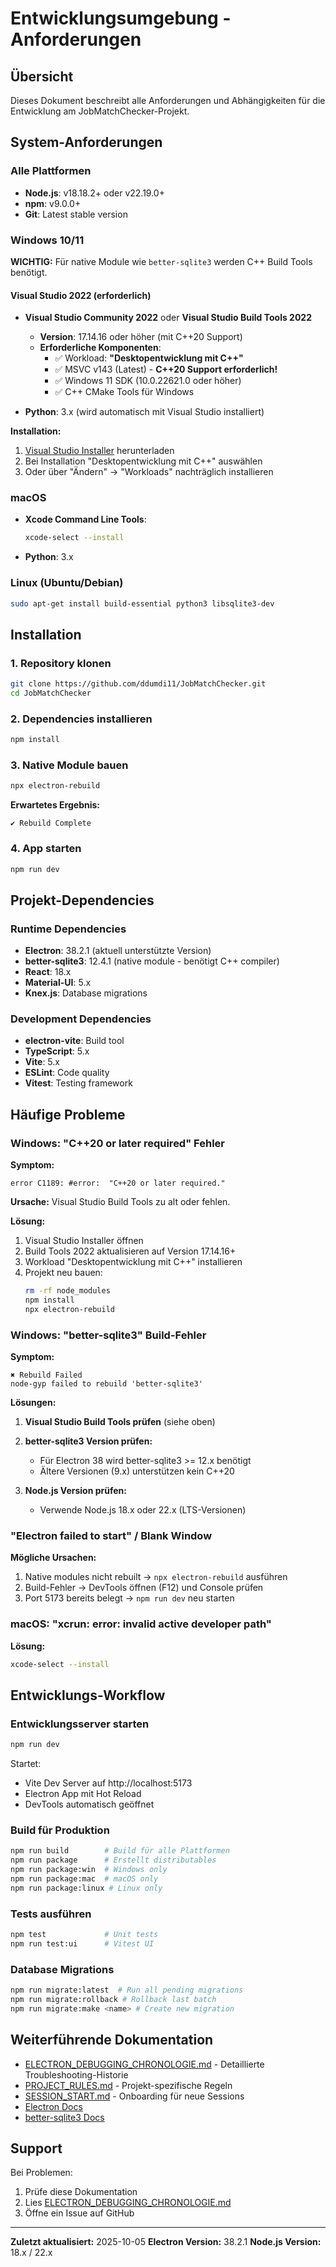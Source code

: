 # Entwicklungsumgebung - Anforderungen

## Übersicht
Dieses Dokument beschreibt alle Anforderungen und Abhängigkeiten für die Entwicklung am JobMatchChecker-Projekt.

## System-Anforderungen

### Alle Plattformen
- **Node.js**: v18.18.2+ oder v22.19.0+
- **npm**: v9.0.0+
- **Git**: Latest stable version

### Windows 10/11

**WICHTIG:** Für native Module wie `better-sqlite3` werden C++ Build Tools benötigt.

#### Visual Studio 2022 (erforderlich)

- **Visual Studio Community 2022** oder **Visual Studio Build Tools 2022**
  - **Version**: 17.14.16 oder höher (mit C++20 Support)
  - **Erforderliche Komponenten**:
    - ✅ Workload: **"Desktopentwicklung mit C++"**
    - ✅ MSVC v143 (Latest) - **C++20 Support erforderlich!**
    - ✅ Windows 11 SDK (10.0.22621.0 oder höher)
    - ✅ C++ CMake Tools für Windows

- **Python**: 3.x (wird automatisch mit Visual Studio installiert)

**Installation:**
1. [Visual Studio Installer](https://visualstudio.microsoft.com/downloads/) herunterladen
2. Bei Installation "Desktopentwicklung mit C++" auswählen
3. Oder über "Ändern" → "Workloads" nachträglich installieren

### macOS

- **Xcode Command Line Tools**:
  ```bash
  xcode-select --install
  ```
- **Python**: 3.x

### Linux (Ubuntu/Debian)

```bash
sudo apt-get install build-essential python3 libsqlite3-dev
```

## Installation

### 1. Repository klonen

```bash
git clone https://github.com/ddumdi11/JobMatchChecker.git
cd JobMatchChecker
```

### 2. Dependencies installieren

```bash
npm install
```

### 3. Native Module bauen

```bash
npx electron-rebuild
```

**Erwartetes Ergebnis:**
```
✔ Rebuild Complete
```

### 4. App starten

```bash
npm run dev
```

## Projekt-Dependencies

### Runtime Dependencies
- **Electron**: 38.2.1 (aktuell unterstützte Version)
- **better-sqlite3**: 12.4.1 (native module - benötigt C++ compiler)
- **React**: 18.x
- **Material-UI**: 5.x
- **Knex.js**: Database migrations

### Development Dependencies
- **electron-vite**: Build tool
- **TypeScript**: 5.x
- **Vite**: 5.x
- **ESLint**: Code quality
- **Vitest**: Testing framework

## Häufige Probleme

### Windows: "C++20 or later required" Fehler

**Symptom:**
```
error C1189: #error:  "C++20 or later required."
```

**Ursache:** Visual Studio Build Tools zu alt oder fehlen.

**Lösung:**
1. Visual Studio Installer öffnen
2. Build Tools 2022 aktualisieren auf Version 17.14.16+
3. Workload "Desktopentwicklung mit C++" installieren
4. Projekt neu bauen:
   ```bash
   rm -rf node_modules
   npm install
   npx electron-rebuild
   ```

### Windows: "better-sqlite3" Build-Fehler

**Symptom:**
```
✖ Rebuild Failed
node-gyp failed to rebuild 'better-sqlite3'
```

**Lösungen:**

1. **Visual Studio Build Tools prüfen** (siehe oben)

2. **better-sqlite3 Version prüfen:**
   - Für Electron 38 wird better-sqlite3 >= 12.x benötigt
   - Ältere Versionen (9.x) unterstützen kein C++20

3. **Node.js Version prüfen:**
   - Verwende Node.js 18.x oder 22.x (LTS-Versionen)

### "Electron failed to start" / Blank Window

**Mögliche Ursachen:**
1. Native modules nicht rebuilt → `npx electron-rebuild` ausführen
2. Build-Fehler → DevTools öffnen (F12) und Console prüfen
3. Port 5173 bereits belegt → `npm run dev` neu starten

### macOS: "xcrun: error: invalid active developer path"

**Lösung:**
```bash
xcode-select --install
```

## Entwicklungs-Workflow

### Entwicklungsserver starten
```bash
npm run dev
```
Startet:
- Vite Dev Server auf http://localhost:5173
- Electron App mit Hot Reload
- DevTools automatisch geöffnet

### Build für Produktion
```bash
npm run build        # Build für alle Plattformen
npm run package      # Erstellt distributables
npm run package:win  # Windows only
npm run package:mac  # macOS only
npm run package:linux # Linux only
```

### Tests ausführen
```bash
npm test             # Unit tests
npm run test:ui      # Vitest UI
```

### Database Migrations
```bash
npm run migrate:latest  # Run all pending migrations
npm run migrate:rollback # Rollback last batch
npm run migrate:make <name> # Create new migration
```

## Weiterführende Dokumentation

- [ELECTRON_DEBUGGING_CHRONOLOGIE.md](ELECTRON_DEBUGGING_CHRONOLOGIE.md) - Detaillierte Troubleshooting-Historie
- [PROJECT_RULES.md](PROJECT_RULES.md) - Projekt-spezifische Regeln
- [SESSION_START.md](SESSION_START.md) - Onboarding für neue Sessions
- [Electron Docs](https://www.electronjs.org/docs/latest/)
- [better-sqlite3 Docs](https://github.com/WiseLibs/better-sqlite3)

## Support

Bei Problemen:
1. Prüfe diese Dokumentation
2. Lies [ELECTRON_DEBUGGING_CHRONOLOGIE.md](ELECTRON_DEBUGGING_CHRONOLOGIE.md)
3. Öffne ein Issue auf GitHub

---

**Zuletzt aktualisiert:** 2025-10-05
**Electron Version:** 38.2.1
**Node.js Version:** 18.x / 22.x
